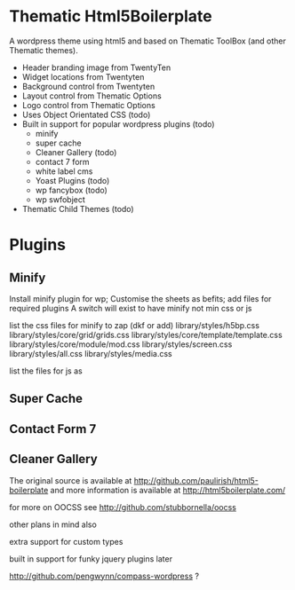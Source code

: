 ﻿Thematic Html5Boilerplate
=========================

A wordpress theme using html5 and based on Thematic ToolBox (and other Thematic themes).

 * Header branding image from TwentyTen
 * Widget locations from Twentyten
 * Background control from Twentyten
 * Layout control from Thematic Options
 * Logo control from Thematic Options 
 * Uses Object Orientated CSS   (todo)
 * Built in support for popular wordpress plugins (todo)
   * minify 
   * super cache
   * Cleaner Gallery (todo)
   * contact 7 form
   * white label cms
   * Yoast Plugins (todo)
   * wp fancybox (todo)
   * wp swfobject
 * Thematic Child Themes (todo)

# Plugins

## Minify

Install minify plugin for wp; Customise the sheets as befits; add files for required plugins
A switch will exist to have minify not min css or js

list the css files for minify to zap (dkf or add)
	library/styles/h5bp.css
	library/styles/core/grid/grids.css
	library/styles/core/template/template.css
	library/styles/core/module/mod.css
	library/styles/screen.css
	library/styles/all.css
	library/styles/media.css
	
list the files for js as


## Super Cache

## Contact Form 7

## Cleaner Gallery

The original source is available at 
http://github.com/paulirish/html5-boilerplate
and more information is available at
http://html5boilerplate.com/

for more on OOCSS see
http://github.com/stubbornella/oocss

other plans in mind also

extra support for custom types

built in support for funky jquery plugins later

http://github.com/pengwynn/compass-wordpress ?
